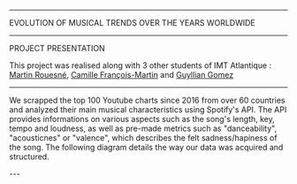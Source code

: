 
---

<p class="titletext">EVOLUTION OF MUSICAL TRENDS OVER THE YEARS WORLDWIDE</p>

---

<p class="titletext">PROJECT PRESENTATION</p>

<p class="articletext"> This project was realised along with 3 other students of IMT Atlantique : <a href="https://www.linkedin.com/in/martin-rouesn%C3%A9-81a489182/">Martin Rouesné</a>, <a href="https://www.linkedin.com/in/camillefrancoismartin/">Camille François-Martin</a> and <a href="https://www.linkedin.com/in/guyllian-gomez/">Guyllian Gomez</a></p>

---

<p class="articletext"> We scrapped the top 100 Youtube charts since 2016 from over 60 countries and analyzed their main musical characteristics using Spotify's API. The API provides informations on various aspects such as the song's length, key, tempo and loudness, as well as pre-made metrics such as "danceability", "acousticnes" or "valence", which describes the felt sadness/hapiness of the song. The following diagram details the way our data was acquired and structured.</p>
---
